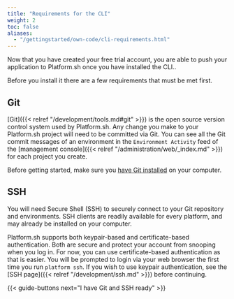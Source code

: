 ```yaml
---
title: "Requirements for the CLI"
weight: 2
toc: false
aliases:
  - "/gettingstarted/own-code/cli-requirements.html"
---
```


Now that you have created your free trial account, you are able to push your application to Platform.sh once you have installed the CLI..

Before you install it there are a few requirements that must be met first.

## Git

[Git]({{< relref "/development/tools.md#git" >}}) is the open source version control system used by Platform.sh. Any change you make to your Platform.sh project will need to be committed via Git. You can see all the Git commit messages of an environment in the `Environment Activity` feed of the [management console]({{< relref "/administration/web/_index.md" >}}) for each project you create.

Before getting started, make sure you [have Git installed](https://git-scm.com/) on your computer.

## SSH

You will need Secure Shell (SSH) to securely connect to your Git repository and environments.  SSH clients are readily available for every platform, and may already be installed on your computer.

Platform.sh supports both keypair-based and certificate-based authentication.  Both are secure and protect your account from snooping when you log in.  For now, you can use certificate-based authentication as that is easier.  You will be prompted to login via your web browser the first time you run `platform ssh`.  If you wish to use keypair authentication, see the [SSH page]({{< relref "/development/ssh.md" >}}) before continuing.

{{< guide-buttons next="I have Git and SSH ready" >}}
